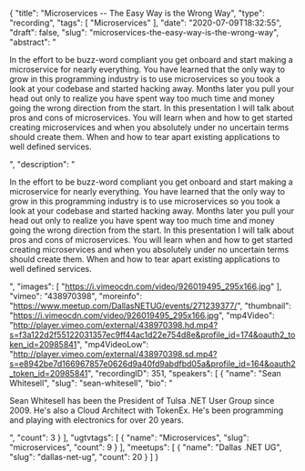 {
  "title": "Microservices -- The Easy Way is the Wrong Way",
  "type": "recording",
  "tags": [
    "Microservices"
  ],
  "date": "2020-07-09T18:32:55",
  "draft": false,
  "slug": "microservices-the-easy-way-is-the-wrong-way",
  "abstract": "<p>In the effort to be buzz-word compliant you get onboard and start making a microservice for nearly everything. You have learned that the only way to grow in this programming industry is to use microservices so you took a look at your codebase and started hacking away. Months later you pull your head out only to realize you have spent way too much time and money going the wrong direction from the start. In this presentation I will talk about pros and cons of microservices. You will learn when and how to get started creating microservices and when you absolutely under no uncertain terms should create them. When and how to tear apart existing applications to well defined services.</p>",
  "description": "<p>In the effort to be buzz-word compliant you get onboard and start making a microservice for nearly everything. You have learned that the only way to grow in this programming industry is to use microservices so you took a look at your codebase and started hacking away. Months later you pull your head out only to realize you have spent way too much time and money going the wrong direction from the start. In this presentation I will talk about pros and cons of microservices. You will learn when and how to get started creating microservices and when you absolutely under no uncertain terms should create them. When and how to tear apart existing applications to well defined services.</p>",
  "images": [
    "https://i.vimeocdn.com/video/926019495_295x166.jpg"
  ],
  "vimeo": "438970398",
  "moreinfo": "https://www.meetup.com/DallasNETUG/events/271239377/",
  "thumbnail": "https://i.vimeocdn.com/video/926019495_295x166.jpg",
  "mp4Video": "http://player.vimeo.com/external/438970398.hd.mp4?s=f3a122d2f55122031357ec9ff44ac1d22e754d8e&profile_id=174&oauth2_token_id=20985841",
  "mp4VideoLow": "http://player.vimeo.com/external/438970398.sd.mp4?s=e8942be7d166967857e0626d9a40fd9abdfbd05a&profile_id=164&oauth2_token_id=20985841",
  "recordingID": 351,
  "speakers": [
    {
      "name": "Sean Whitesell",
      "slug": "sean-whitesell",
      "bio": "<p>Sean Whitesell has been the President of Tulsa .NET User Group since 2009. He's also a Cloud Architect with TokenEx. He's been programming and playing with electronics for over 20 years.</p>",
      "count": 3
    }
  ],
  "ugtvtags": [
    {
      "name": "Microservices",
      "slug": "microservices",
      "count": 9
    }
  ],
  "meetups": [
    {
      "name": "Dallas .NET UG",
      "slug": "dallas-net-ug",
      "count": 20
    }
  ]
}